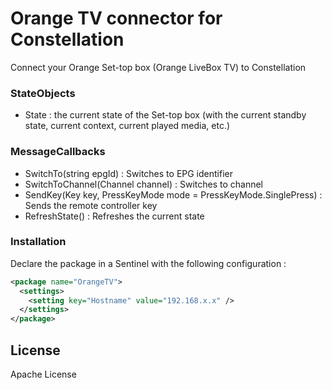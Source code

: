 # Orange TV connector for Constellation

Connect your Orange Set-top box (Orange LiveBox TV) to Constellation

### StateObjects
  - State : the current state of the Set-top box (with the current standby state, current context, current played media, etc.)

### MessageCallbacks
  - SwitchTo(string epgId) : Switches to EPG identifier
  - SwitchToChannel(Channel channel) : Switches to channel
  - SendKey(Key key, PressKeyMode mode = PressKeyMode.SinglePress) : Sends the remote controller key
  - RefreshState() : Refreshes the current state

### Installation

Declare the package in a Sentinel with the following configuration :
```xml
<package name="OrangeTV">
  <settings>
    <setting key="Hostname" value="192.168.x.x" />
  </settings>
</package>
```

License
----

Apache License